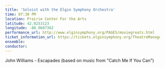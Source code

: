 ```yaml
---
title: 'Soloist with the Elgin Symphony Orchestra'
time: 07:30 PM
location: Prairie Center For the Arts
latitude: 42.0253123
longitude: -88.0687362
performance_url: http://www.elginsymphony.org/PAGES/moviegreats.html
ticket_information_url: https://tickets.elginsymphony.org/TheatreManager/1/tmEvent/tmEvent954.html
ensemble: 
conductor: 
---
```

John Williams - Escapades (based on music from "Catch Me If You Can") 
